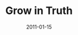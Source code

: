 ---
layout: message
category: message
series: "Grow Up"
title: "Grow in Truth"
date: 2011-01-15
audio-description: "Take a look at several powerful forces that we need to handle with care.  "
audio: "http://s3.amazonaws.com/crossroadsaudiomessages/Power_of_a_Plan.mp3"
audio-title: "Money&#58; The Power of a Plan"
audio-duration: "38&#58;58"
audio-description: "Brian Tome talks about what it looks like to bend your life to the truth found in the Bible."
audio: "http://s3.amazonaws.com/crossroadsaudiomessages/growup03.mp3"
audio-title: "Grow Up - Grow in Truth"
audio-duration: "34&#58;44"
program-description: "Grow Up&#58; Grow in Truth Program"
program: "http://www.crossroads.net/players/media/hq/01_15-16_11Program.pdf"
program-title: "Grow Up - Grow in Truth"
video-description: "Brian Tome talks about what it looks like to bend your life to the truth found in the Bible."
video-title: "Grow Up - Grow in Truth"
video: "https://s3.amazonaws.com/crossroadsvideomessages/growup03.mp4"
---